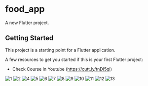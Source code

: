 # food_app

A new Flutter project.

## Getting Started

This project is a starting point for a Flutter application.

A few resources to get you started if this is your first Flutter project:

- Check Course In Youtube (https://cutt.ly/tnDI5qi)

![1](https://user-images.githubusercontent.com/67558182/121804832-bbd31900-cc61-11eb-81d4-b0845df4f3c2.jpg)
![2](https://user-images.githubusercontent.com/67558182/121804834-bfff3680-cc61-11eb-8b02-aa2bc5918c9b.jpg)
![4](https://user-images.githubusercontent.com/67558182/121804836-c392bd80-cc61-11eb-9e7a-cb1e6ecf6a57.jpg)
![5](https://user-images.githubusercontent.com/67558182/121804840-c5f51780-cc61-11eb-8012-36d918fe8b17.jpg)
![6](https://user-images.githubusercontent.com/67558182/121804841-c7264480-cc61-11eb-8020-97d159b95cec.jpg)
![7](https://user-images.githubusercontent.com/67558182/121804842-c8f00800-cc61-11eb-9f34-e02046bb31a1.jpg)
![8](https://user-images.githubusercontent.com/67558182/121804845-cb526200-cc61-11eb-9060-3179d24c82b9.jpg)
![9](https://user-images.githubusercontent.com/67558182/121804847-cd1c2580-cc61-11eb-9842-84c33831e019.jpg)
![10](https://user-images.githubusercontent.com/67558182/121804850-cee5e900-cc61-11eb-88f0-4149fa6369a5.jpg)
![11](https://user-images.githubusercontent.com/67558182/121804851-d1484300-cc61-11eb-9b0b-aa802c1c9659.jpg)
![12](https://user-images.githubusercontent.com/67558182/121804852-d3120680-cc61-11eb-8a28-3c700c9b0af4.jpg)
![13](https://user-images.githubusercontent.com/67558182/121804855-d4dbca00-cc61-11eb-8ded-d7e12c7ce13d.jpg)

